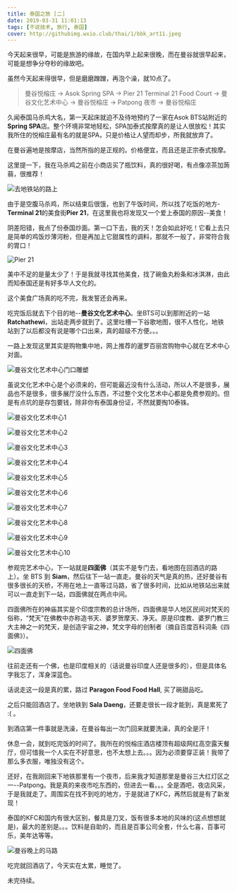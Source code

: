 ```yaml
---
title: 泰国之旅 [二]
date: 2019-03-31 11:01:13
tags: [不说技术, 旅行, 泰国]
cover: http://githubimg.wxio.club/thai/1/bbk_art11.jpeg
---
```


今天起来很早，可能是旅游的缘故，在国内早上起来很晚，而在曼谷就很早起来，可能是想争分夺秒的缘故吧。

虽然今天起来得很早，但是磨磨蹭蹭，再泡个澡，就10点了。

> 曼谷悦榕庄 -> Asok Spring SPA -> Pier 21 Terminal 21 Food Court -> 曼谷文化艺术中心 -> 曼谷悦榕庄 -> Patpong 夜市 -> 曼谷悦榕庄

久闻泰国马杀鸡大名，第一天起床就迫不及待地预约了一家在Asok BTS站附近的**Spring SPA**店。整个环境非常地轻松，SPA加泰式按摩真的是让人很放松！其实我所住的悦榕庄最有名的就是SPA，只是价格让人望而却步，所我就放弃了。

在曼谷遍地是按摩店，当然所指的是正规的。价格便宜，而且还是正宗泰式按摩。

这里提一下，我在马杀鸡之前在小商店买了瓶饮料，真的很好喝，有点像凉茶加蒟蒻，很推荐！

![去地铁站的路上](http://githubimg.wxio.club/thai/1/waytoasok.jpeg)

由于是空腹马杀鸡，所以结束后很饿，也到了午饭时间，所以找了吃饭的地方-**Terminal 21**的美食街**Pier 21**，在这里我也将发现又一个爱上泰国的原因--美食！

阴差阳错，我点了份泰国炒面。第一口下去，我的天！怎会如此好吃！它看上去只是简单的鸡饭炒薄河粉，但是再加上它甜属性的调料，那就不一般了，非常符合我的胃口！

![Pier 21](http://githubimg.wxio.club/thai/1/pier21foods.jpeg)

美中不足的是量太少了！于是我就寻找其他美食，找了碗鱼丸粉条和冰淇淋，由此而知泰国还是有好多华人文化的。

这个美食广场真的吃不完，我发誓还会再来。

吃完饭后就去下个目的地--**曼谷文化艺术中心**。坐BTS可以到那附近的一站 **Ratchathewi**，出站走两步就到了。这里吐槽一下谷歌地图，很不人性化，地铁站到了以后都没有说是哪个口出来，真的超级不方便。。。

一路上发现这里其实是购物集中地，网上推荐的暹罗百丽宫购物中心就在艺术中心对面。

![曼谷文化艺术中心门口雕塑](http://githubimg.wxio.club/thai/1/bbk_art.jpeg)

虽说文化艺术中心是个必须来的，但可能最近没有什么活动，所以人不是很多，展品也不是很多，很多展厅没什么东西，不过整个文化艺术中心都是免费参观的。但是有点坑的是存包要钱，除非你有泰国身份证，不然就要掏10泰铢。

![曼谷文化艺术中心1](http://githubimg.wxio.club/thai/1/bbk_art10.jpeg)

![曼谷文化艺术中心2](http://githubimg.wxio.club/thai/1/bbk_art9.jpeg)

![曼谷文化艺术中心3](http://githubimg.wxio.club/thai/1/bbk_art8.jpeg)

![曼谷文化艺术中心4](http://githubimg.wxio.club/thai/1/bbk_art7.jpeg)

![曼谷文化艺术中心5](http://githubimg.wxio.club/thai/1/bbk_art6.jpeg)

![曼谷文化艺术中心6](http://githubimg.wxio.club/thai/1/bbk_art4.jpeg)

![曼谷文化艺术中心7](http://githubimg.wxio.club/thai/1/bbk_art3.jpeg)

![曼谷文化艺术中心8](http://githubimg.wxio.club/thai/1/bbk_art2.jpeg)

![曼谷文化艺术中心9](http://githubimg.wxio.club/thai/1/bbk_art1.jpeg)

![曼谷文化艺术中心10](http://githubimg.wxio.club/thai/1/bbk_art11.jpeg)

参观完艺术中心，下一站就是**四面佛**（其实不是专门去，看地图在回酒店的路上）。坐 BTS 到 **Siam**，然后往下一站一直走。曼谷的天气是真的热，还好曼谷有很多很长的天桥，不用在地上一直等过马路，省了很多时间，比如从地铁站出来就可以一直走到下一站，四面佛就在两点中间。

四面佛所在的神庙其实是个印度宗教的总计场所，四面佛是华人地区民间对梵天的俗称，“梵天”在佛教中亦称造书天、婆罗贺摩天、净天。原是印度教、婆罗门教三大主神之一的梵天，是创造宇宙之神，梵文字母的创制者（摘自百度百科词条《四面佛》）。

![四面佛](http://githubimg.wxio.club/thai/1/four_face.jpeg)

往前走还有一个佛，也是印度相关的（话说曼谷印度人还是很多的），但是具体名字我忘了，浑身深蓝色。

话说走这一段是真的累，路过 **Paragon Food Food Hall**, 买了碗甜品吃。

之后只能回酒店了。坐地铁到 **Sala Daeng**，还要走很长一段才能到，真是累死了 :( 。

到酒店第一件事就是洗澡，在曼谷每出一次门回来就要洗澡，真的全是汗！

休息一会，就到吃完饭的时间了。我所在的悦榕庄酒店楼顶有超级网红高空露天餐厅，但可惜我一个人实在不好意思，也不太想上去。。。因为必须要穿正装！我带了那么多衣服，唯独没有这个。

还好，在我刚回来下地铁那里有一个夜市，后来我才知道那里是曼谷三大红灯区之一--Patpong。我是真的来夜市吃东西的，但进去一看。。。全是酒吧，夜店风采，于是我就走了。周围实在找不到吃的地方，于是就进了KFC，再然后就是有了新发现！

泰国的KFC和国内有很大区别，餐具是刀叉，饭有很多本地的风味的(这点想想就是)，最大的差别是。。。饮料是自助的，而且是百事公司全套，什么七喜，百事可乐，美年达等等。

![曼谷晚上的马路](http://githubimg.wxio.club/thai/1/bbk_night_paphong.jpeg)

吃完就回酒店了，今天实在太累，睡觉了。

未完待续。
